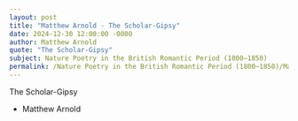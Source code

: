 ```yaml
---
layout: post
title: "Matthew Arnold - The Scholar-Gipsy"
date: 2024-12-30 12:00:00 -0000
author: Matthew Arnold
quote: "The Scholar-Gipsy"
subject: Nature Poetry in the British Romantic Period (1800–1850)
permalink: /Nature Poetry in the British Romantic Period (1800–1850)/Matthew Arnold/Matthew Arnold - The Scholar-Gipsy
---
```


The Scholar-Gipsy

- Matthew Arnold
